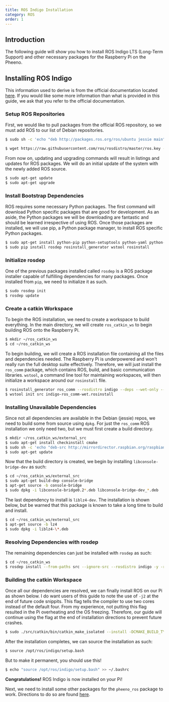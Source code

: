 ```yaml
---
title: ROS Indigo Installation
category: ROS
order: 1
---
```


## Introduction

The following guide will show you how to install ROS Indigo LTS (Long-Term Support) and other necessary packages for the Raspberry Pi on the Pheeno.


## Installing ROS Indigo

This information used to derive is from the official documentation located [here](http://wiki.ros.org/ROSberryPi/Installing%20ROS%20Indigo%20on%20Raspberry%20Pi). If you would like some more information than what is provided in this guide, we ask that you refer to the official documentation.


### Setup ROS Repositories

First, we would like to pull packages from the official ROS repository, so we must add ROS to our list of Debian repositories.

```bash
$ sudo sh -c 'echo "deb http://packages.ros.org/ros/ubuntu jessie main" > /etc/apt/sources.list.d/ros-latest.list'

$ wget https://raw.githubusercontent.com/ros/rosdistro/master/ros.key -O - | sudo apt-key add -
```


From now on, updating and upgrading commands will result in listings and updates for ROS packages. We will do an initial update of the system with the newly added ROS source.

```bash
$ sudo apt-get update
$ sudo apt-get upgrade
```


### Install Bootstrap Dependencies

ROS requires some necessary Python packages. The first command will download Python specific packages that are good for development. As an aside, the Python packages we will be downloading are fantastic and should be learned irrespective of using ROS. Once those packages are installed, we will use pip, a Python package manager, to install ROS specific Python packages.

```bash
$ sudo apt-get install python-pip python-setuptools python-yaml python-distribute python-docutils python-dateutil python-six
$ sudo pip install rosdep rosinstall_generator wstool rosinstall
```


### Initialize rosdep

One of the previous packages installed called `rosdep` is a ROS package installer capable of fulfilling dependencies for many packages. Once installed from `pip`, we need to initialize it as such.

```bash
$ sudo rosdep init
$ rosdep update
```


### Create a catkin Workspace

To begin the ROS installation, we need to create a workspace to build everything. In the main directory, we will create `ros_catkin_ws` to begin building ROS onto the Raspberry Pi.

```bash
$ mkdir ~/ros_catkin_ws
$ cd ~/ros_catkin_ws
```


To begin building, we will create a ROS installation file containing all the files and dependencies needed. The Raspberry Pi is underpowered and won't really run the full desktop suite effectively. Therefore, we will just install the `ros_comm` package, which contains ROS, build, and basic communication libraries. `wstool`, a command line tool for maintaining workspaces, will then initialize a workspace around our `rosinstall` file.

```bash
$ rosinstall_generator ros_comm --rosdistro indigo --deps --wet-only --exclude roslisp --tar > indigo-ros_comm-wet.rosinstall
$ wstool init src indigo-ros_comm-wet.rosinstall
```


### Installing Unavailable Dependencies

Since not all dependencies are available in the Debian (jessie) repos, we need to build some from source using `dpkg`. For just the `ros_comm` ROS installation we only need two, but we must first create a build directory.

```bash
$ mkdir ~/ros_catkin_ws/external_src
$ sudo apt-get install checkinstall cmake
$ sudo sh -c 'echo "deb-src http://mirrordirector.raspbian.org/raspbian/ testing main contrib non-free rpi" >> /etc/apt/sources.list'
$ sudo apt-get update
```

Now that the build directory is created, we begin by installing `libconsole-bridge-dev` as such:

```bash
$ cd ~/ros_catkin_ws/external_src
$ sudo apt-get build-dep console-bridge
$ apt-get source -b console-bridge
$ sudo dpkg -i libconsole-bridge0.2*.deb libconsole-bridge-dev_*.deb
```

The last dependency to install is `liblz4-dev`. The installation is shown below, but be warned that this package is known to take a long time to build and install.

```bash
$ cd ~/ros_catkin_ws/external_src
$ apt-get source -b lz4
$ sudo dpkg -i liblz4-\*.deb
```


### Resolving Dependencies with rosdep

The remaining dependencies can just be installed with `rosdep` as such:

```bash
$ cd ~/ros_catkin_ws
$ rosdep install --from-paths src --ignore-src --rosdistro indigo -y -r --os=debian:jessie
```


### Building the catkin Workspace

Once all our dependencies are resolved, we can finally install ROS on our Pi as shown below. I do want users of this guide to note the use of `-j2` at the end of future code snippits. This flag tells the compiler to use two cores instead of the default four. From my experience, not putting this flag resulted in the Pi overheating and the OS freezing. Therefore, our guide will continue using the flag at the end of installation directions to prevent future crashes.

```bash
$ sudo ./src/catkin/bin/catkin_make_isolated --install -DCMAKE_BUILD_TYPE=Release --install-space /opt/ros/indigo -j2
```

After the installation completes, we can source the installation as such:

```bash
$ source /opt/ros/indigo/setup.bash
```

But to make it permanent, you should use this!

```bash
$ echo "source /opt/ros/indigo/setup.bash" >> ~/.bashrc
```

**Congratulations!** ROS Indigo is now installed on your Pi!

Next, we need to install some other packages for the `pheeno_ros` package to work. Directions to do so are found [here](other-necessary-ros-packages#getting-started).

